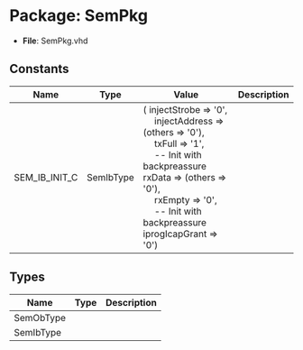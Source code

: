 # Package: SemPkg

- **File**: SemPkg.vhd
## Constants

| Name          | Type      | Value                                                                                                                                                                                                                                                                                                                                                                                                                                                                    | Description |
| ------------- | --------- | ------------------------------------------------------------------------------------------------------------------------------------------------------------------------------------------------------------------------------------------------------------------------------------------------------------------------------------------------------------------------------------------------------------------------------------------------------------------------ | ----------- |
| SEM_IB_INIT_C | SemIbType |  (       injectStrobe   => '0',<br><span style="padding-left:20px">       injectAddress  => (others => '0'),<br><span style="padding-left:20px">       txFull         => '1',<br><span style="padding-left:20px">            -- Init with backpreassure       rxData         => (others => '0'),<br><span style="padding-left:20px">       rxEmpty        => '0',<br><span style="padding-left:20px">            -- Init with backpreassure       iprogIcapGrant => '0') |             |
## Types

| Name      | Type | Description |
| --------- | ---- | ----------- |
| SemObType |      |             |
| SemIbType |      |             |
